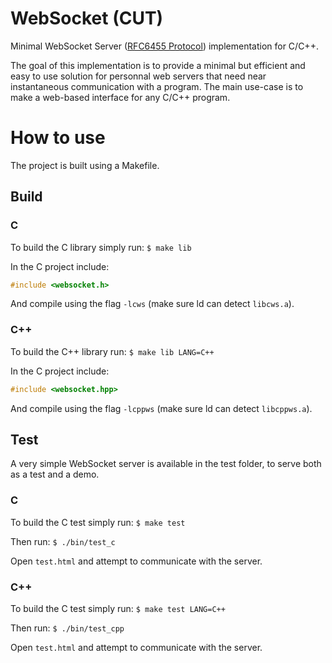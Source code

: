 # WebSocket (CUT)
Minimal WebSocket Server ([RFC6455 Protocol](https://datatracker.ietf.org/doc/html/rfc6455)) implementation for C/C++.

The goal of this implementation is to provide a minimal but efficient and easy to use solution for personnal web servers that need near instantaneous communication with a program. The main use-case is to make a web-based interface for any C/C++ program.

# How to use
The project is built using a Makefile.

## Build
### C
To build the C library simply run:
``` $ make lib ```

In the C project include:
```C
#include <websocket.h>
```
And compile using the flag `-lcws` (make sure ld can detect `libcws.a`).

### C++
To build the C++ library run:
``` $ make lib LANG=C++ ```

In the C project include:
```C++
#include <websocket.hpp>
```
And compile using the flag `-lcppws` (make sure ld can detect `libcppws.a`).

## Test
A very simple WebSocket server is available in the test folder, to serve both as a test and a demo.

### C
To build the C test simply run:
``` $ make test ```

Then run:
``` $ ./bin/test_c ```

Open `test.html` and attempt to communicate with the server.

### C++
To build the C test simply run:
``` $ make test LANG=C++ ```

Then run:
``` $ ./bin/test_cpp ```

Open `test.html` and attempt to communicate with the server.